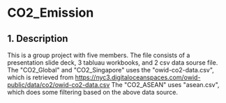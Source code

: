 # CO2_Emission

## 1. Description
This is a group project with five members.
The file consists of a presentation slide deck, 3 tabluau workbooks, and 2 csv data sourse file.
The "CO2_Global" and "CO2_Singapore" uses the "owid-co2-data.csv", which is retrieved from https://nyc3.digitaloceanspaces.com/owid-public/data/co2/owid-co2-data.csv
The "CO2_ASEAN" uses "asean.csv", which does some filtering based on the above data source.
